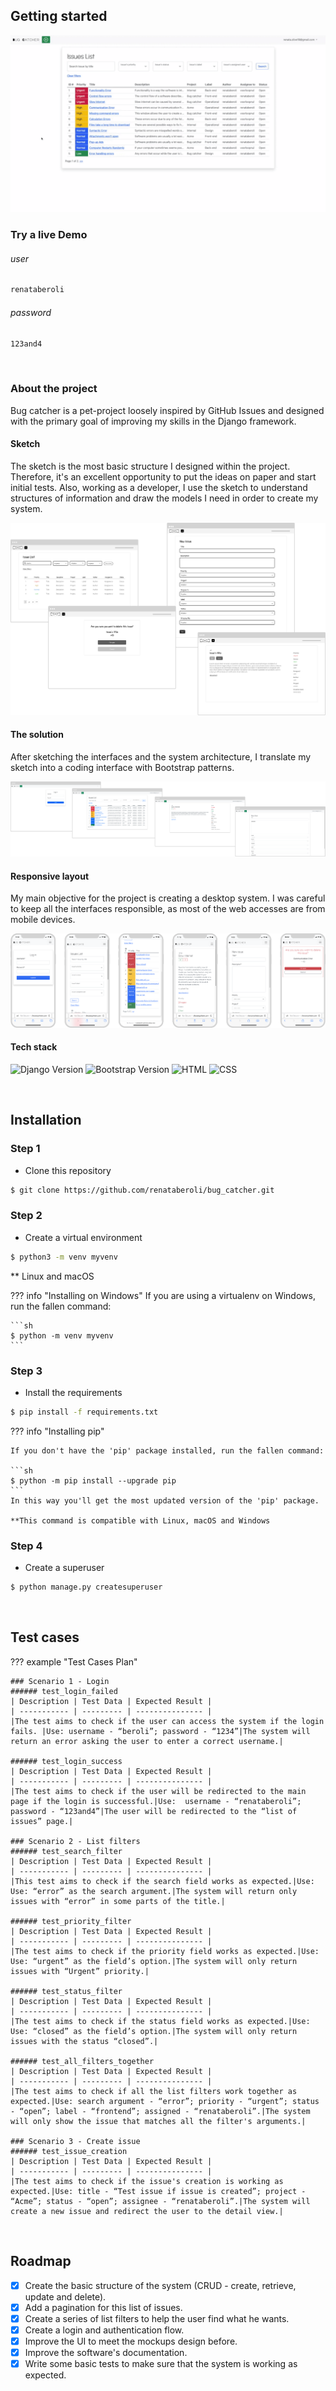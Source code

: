## Getting started
![Gif home](https://github.com/renataberoli/bug_catcher/blob/main/app/static/img/gif%20principal.gif?raw=true)

### Try a live Demo

###### user
```sh
renataberoli
```
###### password
```sh
123and4
```
<br>

### About the project
Bug catcher is a pet-project loosely inspired by GitHub Issues and designed with the primary goal of improving my skills in the
Django framework.

#### Sketch

The sketch is the most basic structure I designed within the project. Therefore, it's an excellent opportunity to put 
the ideas on paper and start initial tests. Also, working as a developer, I use the sketch to understand structures of
information and draw the models I need in order to create my system.

![Sketch](https://github.com/renataberoli/bug_catcher/blob/main/app/static/img/sketchs.png?raw=true)

#### The solution
After sketching the interfaces and the system architecture, I translate my sketch into a coding interface with Bootstrap 
patterns.

![Desktop](https://github.com/renataberoli/bug_catcher/blob/main/app/static/img/bug%20catcher%20desktop%20mock.png?raw=true)

#### Responsive layout
My main objective for the project is creating a desktop system. I was careful to keep all the interfaces responsible, 
as most of the web accesses are from mobile devices.

![Mobile](https://github.com/renataberoli/bug_catcher/blob/main/app/static/img/mobile%20mock%20bc.png?raw=true)

#### Tech stack
![Django Version](https://img.shields.io/badge/Django-~4.0.3-blueviolet)
![Bootstrap Version](https://img.shields.io/badge/Bootstrap-5-blue)
![HTML](https://img.shields.io/badge/HTML-5-red)
![CSS](https://img.shields.io/badge/CSS-3-yellow)

<br>

## Installation

### Step 1
- Clone this repository
```sh
$ git clone https://github.com/renataberoli/bug_catcher.git
```

### Step 2
- Create a virtual environment
```sh
$ python3 -m venv myvenv
```
** Linux and macOS

??? info "Installing on Windows"
    If you are using a virtualenv on Windows, run the fallen command:
    
    ```sh
    $ python -m venv myvenv
    ```

### Step 3
- Install the requirements
````sh
$ pip install -f requirements.txt
````
??? info "Installing pip"

    If you don't have the 'pip' package installed, run the fallen command:

    ```sh
    $ python -m pip install --upgrade pip
    ```
    In this way you'll get the most updated version of the 'pip' package.

    **This command is compatible with Linux, macOS and Windows


### Step 4
- Create a superuser
```sh
$ python manage.py createsuperuser
```

<br>

## Test cases
??? example "Test Cases Plan"

    ### Scenario 1 - Login
    ###### test_login_failed
    | Description | Test Data | Expected Result | 
    | ----------- | --------- | --------------- | 
    |The test aims to check if the user can access the system if the login fails. |Use: username - “beroli”; password - “1234”|The system will return an error asking the user to enter a correct username.|
    
    ###### test_login_success
    | Description | Test Data | Expected Result | 
    | ----------- | --------- | --------------- | 
    |The test aims to check if the user will be redirected to the main page if the login is successful.|Use:  username - “renataberoli”; password - “123and4”|The user will be redirected to the “list of issues” page.|
    
    ### Scenario 2 - List filters
    ###### test_search_filter
    | Description | Test Data | Expected Result | 
    | ----------- | --------- | --------------- | 
    |This test aims to check if the search field works as expected.|Use: Use: “error” as the search argument.|The system will return only issues with “error” in some parts of the title.|
    
    ###### test_priority_filter
    | Description | Test Data | Expected Result | 
    | ----------- | --------- | --------------- | 
    |The test aims to check if the priority field works as expected.|Use: Use: “urgent” as the field’s option.|The system will only return issues with “Urgent” priority.|
    
    ###### test_status_filter
    | Description | Test Data | Expected Result | 
    | ----------- | --------- | --------------- | 
    |The test aims to check if the status field works as expected.|Use: Use: “closed” as the field’s option.|The system will only return issues with the status “closed”.|
    
    ###### test_all_filters_together
    | Description | Test Data | Expected Result | 
    | ----------- | --------- | --------------- | 
    |The test aims to check if all the list filters work together as expected.|Use: search argument - “error”; priority - “urgent”; status - “open”; label - “frontend”; assigned - “renataberoli”.|The system will only show the issue that matches all the filter's arguments.|
    
    ### Scenario 3 - Create issue
    ###### test_issue_creation
    | Description | Test Data | Expected Result | 
    | ----------- | --------- | --------------- | 
    |The test aims to check if the issue's creation is working as expected.|Use: title - “Test issue if issue is created”; project - “Acme”; status - “open”; assignee - “renataberoli”.|The system will create a new issue and redirect the user to the detail view.|

<br>

## Roadmap

- [x] Create the basic structure of the system (CRUD - create, retrieve, update and delete).
- [x] Add a pagination for this list of issues.
- [x] Create a series of list filters to help the user find what he wants.
- [x] Create a login and authentication flow.
- [x] Improve the UI to meet the mockups design before.
- [x] Improve the software's documentation.
- [x] Write some basic tests to make sure that the system is working as expected.